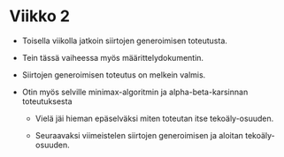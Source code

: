 # Viikko 2

- Toisella viikolla jatkoin siirtojen generoimisen toteutusta.
- Tein tässä vaiheessa myös määrittelydokumentin.
- Siirtojen generoimisen toteutus on melkein valmis.
- Otin myös selville minimax-algoritmin ja alpha-beta-karsinnan toteutuksesta

  - Vielä jäi hieman epäselväksi miten toteutan itse tekoäly-osuuden.
 
  - Seuraavaksi viimeistelen siirtojen generoimisen ja aloitan tekoäly-osuuden.

